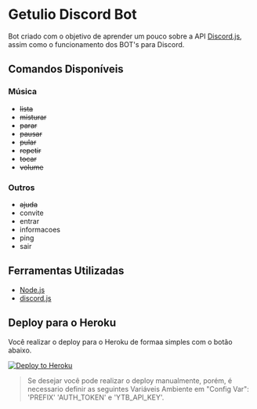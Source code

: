 # Getulio Discord Bot

Bot criado com o objetivo de aprender um pouco sobre a API [Discord.js](https://github.com/discordjs/discord.js), assim como o funcionamento dos BOT's para Discord.

## Comandos Disponíveis

### Música

- ~~lista~~
- ~~misturar~~
- ~~parar~~
- ~~pausar~~
- ~~pular~~
- ~~repetir~~
- ~~tocar~~
- ~~volume~~

### Outros

- ~~ajuda~~
- convite
- entrar
- informacoes
- ping
- sair

## Ferramentas Utilizadas

- [Node.js](https://nodejs.org/en/)
- [discord.js](https://www.npmjs.com/package/discord.js)

## Deploy para o Heroku

Você realizar o deploy para o Heroku de formaa simples com o botão abaixo.

[![Deploy to Heroku](https://www.herokucdn.com/deploy/button.png)](https://heroku.com/deploy)

> Se desejar você pode realizar o deploy manualmente, porém, é necessario definir as seguintes Variáveis Ambiente em "Config Var": 'PREFIX' 'AUTH_TOKEN' e 'YTB_API_KEY'.
